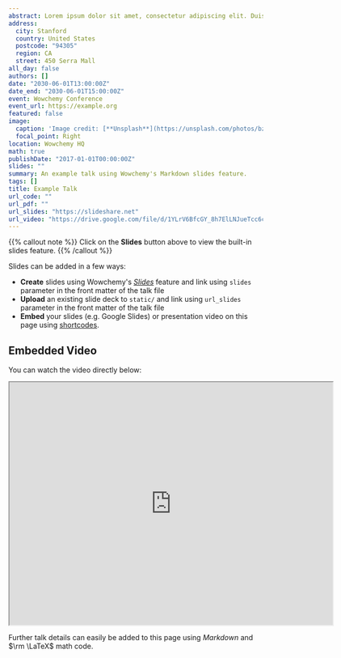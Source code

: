 ```yaml
---
abstract: Lorem ipsum dolor sit amet, consectetur adipiscing elit. Duis posuere tellusac convallis placerat. Proin tincidunt magna sed ex sollicitudin condimentum. Sed ac faucibus dolor, scelerisque sollicitudin nisi. Cras purus urna, suscipit quis sapien eu, pulvinar tempor diam.
address:
  city: Stanford
  country: United States
  postcode: "94305"
  region: CA
  street: 450 Serra Mall
all_day: false
authors: []
date: "2030-06-01T13:00:00Z"
date_end: "2030-06-01T15:00:00Z"
event: Wowchemy Conference
event_url: https://example.org
featured: false
image:
  caption: 'Image credit: [**Unsplash**](https://unsplash.com/photos/bzdhc5b3Bxs)'
  focal_point: Right
location: Wowchemy HQ
math: true
publishDate: "2017-01-01T00:00:00Z"
slides: ""
summary: An example talk using Wowchemy's Markdown slides feature.
tags: []
title: Example Talk
url_code: ""
url_pdf: ""
url_slides: "https://slideshare.net"
url_video: "https://drive.google.com/file/d/1YLrV6BfcGY_8h7ElLNJueTcc6crruS-T/preview"
---
```


{{% callout note %}}
Click on the **Slides** button above to view the built-in slides feature.
{{% /callout %}}

Slides can be added in a few ways:

- **Create** slides using Wowchemy's [*Slides*](https://wowchemy.com/docs/managing-content/#create-slides) feature and link using `slides` parameter in the front matter of the talk file
- **Upload** an existing slide deck to `static/` and link using `url_slides` parameter in the front matter of the talk file
- **Embed** your slides (e.g. Google Slides) or presentation video on this page using [shortcodes](https://wowchemy.com/docs/writing-markdown-latex/).

## Embedded Video

You can watch the video directly below:

<iframe src="https://drive.google.com/file/d/1YLrV6BfcGY_8h7ElLNJueTcc6crruS-T/preview" width="640" height="480" allow="autoplay"></iframe>

Further talk details can easily be added to this page using *Markdown* and $\rm \LaTeX$ math code.
